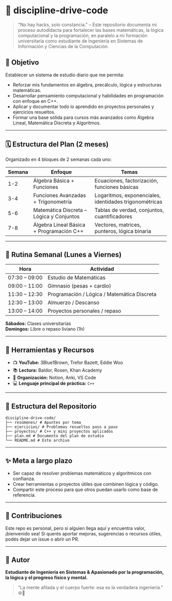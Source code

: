 # 🚀 discipline-drive-code

> "No hay hacks, solo constancia." – Este repositorio documenta mi proceso autodidacta para fortalecer las bases matemáticas, la lógica computacional y la programación, en paralelo a mi formación universitaria como estudiante de Ingeniería en Sistemas de Información y Ciencias de la Computación.

## 🎯 Objetivo

Establecer un sistema de estudio diario que me permita:
- Reforzar mis fundamentos en álgebra, precálculo, lógica y estructuras matemáticas.
- Desarrollar pensamiento computacional y habilidades en programación con enfoque en C++.
- Aplicar y documentar todo lo aprendido en proyectos personales y ejercicios resueltos.
- Formar una base sólida para cursos más avanzados como Álgebra Lineal, Matemática Discreta y Algoritmos.

---

## 🗓 Estructura del Plan (2 meses)

Organizado en 4 bloques de 2 semanas cada uno:

| Semana | Enfoque                                  | Temas                                                  |
|--------|-------------------------------------------|--------------------------------------------------------|
| 1-2    | Álgebra Básica + Funciones                | Ecuaciones, factorización, funciones básicas           |
| 3-4    | Funciones Avanzadas + Trigonometría       | Logaritmos, exponenciales, identidades trigonométricas |
| 5-6    | Matemática Discreta – Lógica y Conjuntos  | Tablas de verdad, conjuntos, cuantificadores           |
| 7-8    | Álgebra Lineal Básica + Programación C++  | Vectores, matrices, punteros, lógica binaria           |

---

## 🧠 Rutina Semanal (Lunes a Viernes)

| Hora         | Actividad                                  |
|--------------|---------------------------------------------|
| 07:30 – 09:00 | Estudio de Matemáticas                     |
| 09:00 – 11:00 | Gimnasio (pesas + cardio)                 |
| 11:30 – 12:30 | Programación / Lógica / Matemática Discreta|
| 12:30 – 13:00 | Almuerzo / Descanso                        |
| 13:00 – 14:00 | Proyectos personales / repaso              |

**Sábados:** Clases universitarias  
**Domingos:** Libre o repaso liviano (1h)

---

## 🔧 Herramientas y Recursos

- 📺 **YouTube:** 3Blue1Brown, Trefor Bazett, Eddie Woo  
- 📚 **Lectura:** Baldor, Rosen, Khan Academy  
- 🧠 **Organización:** Notion, Anki, VS Code  
- 💻 **Lenguaje principal de práctica:** `C++`

---

## 📁 Estructura del Repositorio
```
discipline-drive-code/
├── resúmenes/ # Apuntes por tema
├── ejercicios/ # Problemas resueltos paso a paso
├── proyectos/ # C++ y mini proyectos aplicados
├── plan.md # Documento del plan de estudio
└── README.md # Este archivo
```
---

## ✨ Meta a largo plazo

- Ser capaz de resolver problemas matemáticos y algorítmicos con confianza.  
- Crear herramientas o proyectos útiles que combinen lógica y código.  
- Compartir este proceso para que otros puedan usarlo como base de referencia.

---

## 🤝 Contribuciones

Este repo es personal, pero si alguien llega aquí y encuentra valor, ¡bienvenido sea! Si querés aportar mejoras, sugerencias o recursos útiles, podés dejar un issue o abrir un PR.

---

## 🧢 Autor

**Estudiante de Ingeniería en Sistemas & Apasionado por la programación, la lógica y el progreso físico y mental.**

> “La mente afilada y el cuerpo fuerte: esa es la verdadera ingeniería.” ⚙️💪

